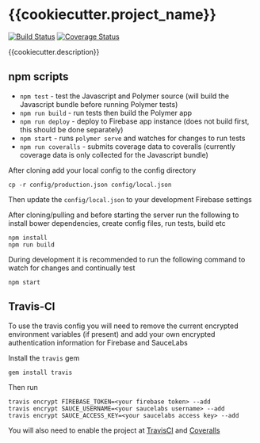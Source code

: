 # {{cookiecutter.project_name}}

[![Build Status](https://travis-ci.org/{{cookiecutter.github_username}}/{{cookiecutter.project_name}}.svg?branch=master)](https://travis-ci.org/{{cookiecutter.github_username}}/{{cookiecutter.project_name}})
[![Coverage Status](https://coveralls.io/repos/github/{{cookiecutter.github_username}}/{{cookiecutter.project_name}}/badge.svg?branch=master)](https://coveralls.io/github/{{cookiecutter.github_username}}/{{cookiecutter.project_name}}?branch=master)

{{cookiecutter.description}}

## npm scripts

- `npm test` - test the Javascript and Polymer source (will build the Javascript bundle before running Polymer tests)
- `npm run build` - run tests then build the Polymer app
- `npm run deploy` - deploy to Firebase app instance (does not build first, this should be done separately)
- `npm start` - runs `polymer serve` and watches for changes to run tests
- `npm run coveralls` - submits coverage data to coveralls (currently coverage data is only collected for the Javascript bundle)

After cloning add your local config to the config directory

```
cp -r config/production.json config/local.json
```

Then update the `config/local.json` to your development Firebase settings

After cloning/pulling and before starting the server run the following to install bower dependencies, create config files, run tests, build etc

```
npm install
npm run build
```

During development it is recommended to run the following command to watch for changes and continually test

```
npm start
```

## Travis-CI

To use the travis config you will need to remove the current encrypted environment variables (if present)  and add your own encrypted authentication information for Firebase and SauceLabs

Install the `travis` gem

```
gem install travis
```

Then run

```
travis encrypt FIREBASE_TOKEN=<your firebase token> --add
travis encrypt SAUCE_USERNAME=<your saucelabs username> --add
travis encrypt SAUCE_ACCESS_KEY=<your saucelabs access key> --add
```

You will also need to enable the project at [TravisCI](https://travis-ci.org) and [Coveralls](https://coveralls.io/)
